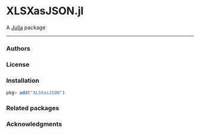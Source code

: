 # XLSXasJSON.jl

A [Julia](http://julialang.org) package 

---

### Authors


### License



### Installation

```julia
pkg> add("XLSXasJSON")
```

### Related packages


### Acknowledgments

